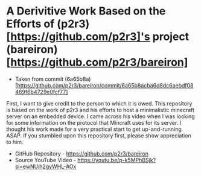 # A Derivitive Work Based on the Efforts of (p2r3)[https://github.com/p2r3]'s project (bareiron)[https://github.com/p2r3/bareiron] 

* Taken from commit (6a65b8a)[https://github.com/p2r3/bareiron/commit/6a65b8acba6d8dc6aebdf08469f6b4729e0fcf77]

First, I want to give credit to the person to which it is owed. This repository is based on the work of p2r3 and his efforts to host a minimalistic minecraft server on an embedded device. I came across his video when I was looking for some information on the protocol that Mincraft uses for its server. I thought his work made for a very practical start to get up-and-running ASAP. If you stumbled upon this repository first, please show appreciation to him. 

* GitHub Repository - https://github.com/p2r3/bareiron
* Source YouTube Video - https://youtu.be/p-k5MPhBSjk?si=ewNUih2gyWHL-AOx



